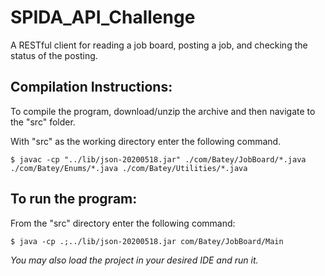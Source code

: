 # SPIDA_API_Challenge
A RESTful client for reading a job board, posting a job, and checking the status of the posting.

## Compilation Instructions:
To compile the program, download/unzip the archive and then navigate to the "src" folder.

With "src" as the working directory enter the following command.
```
$ javac -cp "../lib/json-20200518.jar" ./com/Batey/JobBoard/*.java ./com/Batey/Enums/*.java ./com/Batey/Utilities/*.java
```
## **To run the program:**
From the "src" directory enter the following command:
```
$ java -cp .;../lib/json-20200518.jar com/Batey/JobBoard/Main
```
*You may also load the project in your desired IDE and run it.*
